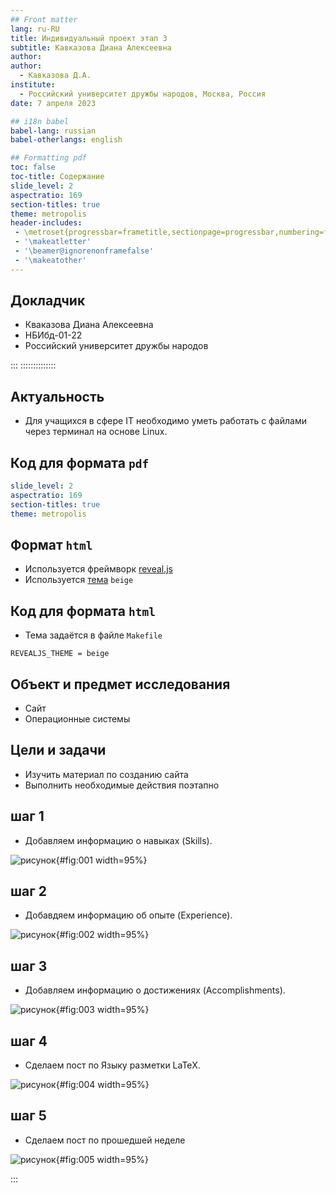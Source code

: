 ```yaml
---
## Front matter
lang: ru-RU
title: Индивидуальный проект этап 3
subtitle: Кавказова Диана Алексеевна
author:
author:
  - Кавказова Д.А.
institute:
  - Российский университет дружбы народов, Москва, Россия
date: 7 апреля 2023

## i18n babel
babel-lang: russian
babel-otherlangs: english

## Formatting pdf
toc: false
toc-title: Содержание
slide_level: 2
aspectratio: 169
section-titles: true
theme: metropolis
header-includes:
 - \metroset{progressbar=frametitle,sectionpage=progressbar,numbering=fraction}
 - '\makeatletter'
 - '\beamer@ignorenonframefalse'
 - '\makeatother'
---
```



## Докладчик

  * Кваказова Диана Алексеевна
  * НБИбд-01-22
  * Российский университет дружбы народов
  
:::
::::::::::::::



## Актуальность

- Для учащихся в сфере IT необходимо уметь работать с файлами через терминал на основе Linux.

## Код для формата `pdf`

```yaml
slide_level: 2
aspectratio: 169
section-titles: true
theme: metropolis
```

## Формат `html`

- Используется фреймворк [reveal.js](https://revealjs.com/)
- Используется [тема](https://revealjs.com/themes/) `beige`

## Код для формата `html`

- Тема задаётся в файле `Makefile`

```make
REVEALJS_THEME = beige 
```

## Объект и предмет исследования

- Сайт
- Операционные системы

## Цели и задачи

- Изучить материал по созданию сайта
- Выполнить необходимые действия поэтапно


## шаг 1

- Добавляем информацию о навыках (Skills).

![рисунок](image/1.png){#fig:001 width=95%}

## шаг 2

- Добавдяем информацию об опыте (Experience).

![рисунок](image/2.png){#fig:002 width=95%}

## шаг 3

- Добавляем информацию о достижениях (Accomplishments).

![рисунок](image/3.png){#fig:003 width=95%}

## шаг 4

- Сделаем пост по Языку разметки LaTeX.

![рисунок](image/4.png){#fig:004 width=95%}

## шаг 5

- Сделаем пост по прошедшей неделе

![рисунок](image/5.png){#fig:005 width=95%}



:::
